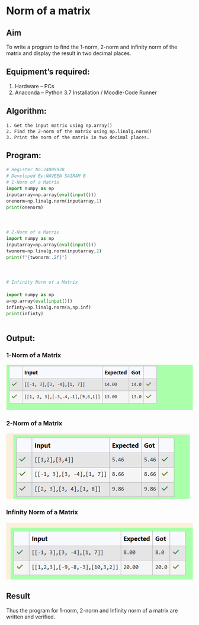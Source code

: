 # Norm of a matrix
## Aim
To write a program to find the 1-norm, 2-norm and infinity norm of the matrix and display the result in two decimal places.
## Equipment’s required:
1.	Hardware – PCs
2.	Anaconda – Python 3.7 Installation / Moodle-Code Runner
## Algorithm:
	1. Get the input matrix using np.array()   
    2. Find the 2-norm of the matrix using np.linalg.norm()
	3. Print the norm of the matrix in two decimal places.
## Program:
```Python
# Register No:24009928
# Developed By:NAVEEN SAIRAM B
# 1-Norm of a Matrix
import numpy as np
inputarray=np.array(eval(input()))
onenorm=np.linalg.norm(inputarray,1)
print(onenorm)



# 2-Norm of a Matrix
import numpy as np
inputarray=np.array(eval(input()))
twonorm=np.linalg.norm(inputarray,2)
print(f"{twonorm:.2f}")



# Infinity Norm of a Matrix

import numpy as np
a=np.array(eval(input()))
infinty=np.linalg.norm(a,np.inf)
print(infinty)



```
## Output:
### 1-Norm of a Matrix
![one norm](image.png)

### 2-Norm of a Matrix
![two norm](image-1.png)

### Infinity Norm of a Matrix
![inf norm](image-2.png)

## Result
Thus the program for 1-norm, 2-norm and Infinity norm of a matrix are written and verified.
